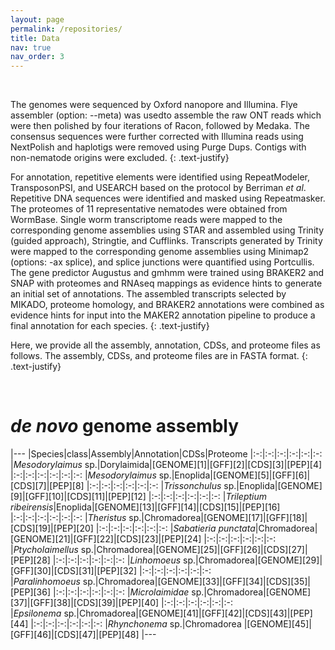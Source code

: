 ```yaml
---
layout: page
permalink: /repositories/
title: Data
nav: true
nav_order: 3
---
```


<br>


The genomes were sequenced by Oxford nanopore and Illumina. Flye assembler (option: --meta) was usedto assemble the raw ONT reads which were then polished by four iterations of Racon, followed by Medaka. The consensus sequences were further corrected with Illumina reads using NextPolish and haplotigs were removed using Purge Dups. Contigs with non-nematode origins were excluded. 
{: .text-justify}

For annotation, repetitive elements were identified using RepeatModeler, TransposonPSI, and USEARCH based on the protocol by Berriman *et al*. Repetitive DNA sequences were identified and masked using Repeatmasker. The proteomes of 11 representative nematodes were obtained from WormBase. Single worm transcriptome reads were mapped to the corresponding genome assemblies using STAR and assembled using Trinity (guided approach), Stringtie, and Cufflinks. Transcripts generated by Trinity were mapped to the corresponding genome assemblies using Minimap2 (options: -ax splice), and splice junctions were quantified using Portcullis. The gene predictor Augustus and gmhmm were trained using BRAKER2 and SNAP with proteomes and RNAseq mappings as evidence hints to generate an initial set of annotations. The assembled transcripts selected by MIKADO, proteome homology, and BRAKER2 annotations were combined as evidence hints for input into the MAKER2 annotation pipeline to produce a final annotation for each species.
{: .text-justify}

Here, we provide all the assembly, annotation, CDSs, and proteome files as follows. The assembly, CDSs, and proteome files are in FASTA format.
{: .text-justify}

<br>

# *de novo* genome assembly

|---
|Species|class|Assembly|Annotation|CDSs|Proteome
|:-:|:-:|:-:|:-:|:-:|:-:
|*Mesodorylaimus* sp.|Dorylaimida|[GENOME][1]|[GFF][2]|[CDS][3]|[PEP][4]
|:-:|:-:|:-:|:-:|:-:|:-:
|*Mesodorylaimus* sp.|Enoplida|[GENOME][5]|[GFF][6]|[CDS][7]|[PEP][8]
|:-:|:-:|:-:|:-:|:-:|:-:
|*Trissonchulus* sp.|Enoplida|[GENOME][9]|[GFF][10]|[CDS][11]|[PEP][12]
|:-:|:-:|:-:|:-:|:-:|:-:
|*Trileptium ribeirensis*|Enoplida|[GENOME][13]|[GFF][14]|[CDS][15]|[PEP][16]
|:-:|:-:|:-:|:-:|:-:|:-:
|*Theristus* sp.|Chromadorea|[GENOME][17]|[GFF][18]|[CDS][19]|[PEP][20]
|:-:|:-:|:-:|:-:|:-:|:-:
|*Sabatieria punctata*|Chromadorea|[GENOME][21]|[GFF][22]|[CDS][23]|[PEP][24]
|:-:|:-:|:-:|:-:|:-:|:-:
|*Ptycholaimellus* sp.|Chromadorea|[GENOME][25]|[GFF][26]|[CDS][27]|[PEP][28]
|:-:|:-:|:-:|:-:|:-:|:-:
|*Linhomoeus* sp.|Chromadorea|[GENOME][29]|[GFF][30]|[CDS][31]|[PEP][32]
|:-:|:-:|:-:|:-:|:-:|:-:
|*Paralinhomoeus* sp.|Chromadorea|[GENOME][33]|[GFF][34]|[CDS][35]|[PEP][36]
|:-:|:-:|:-:|:-:|:-:|:-:
|*Microlaimidae* sp.|Chromadorea|[GENOME][37]|[GFF][38]|[CDS][39]|[PEP][40]
|:-:|:-:|:-:|:-:|:-:|:-:
|*Epsilonema* sp.|Chromadorea|[GENOME][41]|[GFF][42]|[CDS][43]|[PEP][44]
|:-:|:-:|:-:|:-:|:-:|:-:
|*Rhynchonema* sp.|Chromadorea |[GENOME][45]|[GFF][46]|[CDS][47]|[PEP][48]
|---

<br><br>
